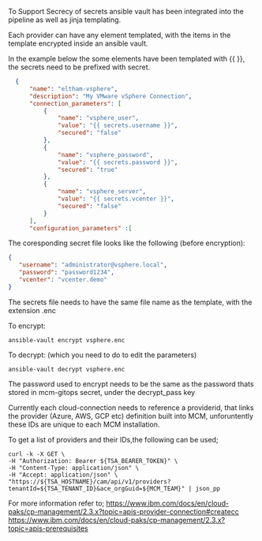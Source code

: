 To Support Secrecy of secrets ansible vault has been integrated into the pipeline as well as jinja templating.

Each provider can have any element templated, with the items in the template encrypted inside an ansible vault.

In the example below the some elements have been templated with {{ }}, the secrets need to be prefixed with secret.

```json
  {
      "name": "eltham-vsphere",
      "description": "My VMware vSphere Connection",
      "connection_parameters": [
          {
              "name": "vsphere_user",
              "value": "{{ secrets.username }}",
              "secured": "false"
          },
          {
              "name": "vsphere_password",
              "value": "{{ secrets.password }}",
              "secured": "true"
          },
          {
              "name": "vsphere_server",
              "value": "{{ secrets.vcenter }}",
              "secured": "false"
          }
      ],
      "configuration_parameters" :[
```

The coresponding secret file looks like the following (before encryption):
```json
{
   "username": "administrator@vsphere.local",
   "password": "password1234",
   "vcenter": "vcenter.demo"
}
```
The secrets file needs to have the same file name as the template, with the extension .enc 

To encrypt:
```
ansible-vault encrypt vsphere.enc
```

To decrypt: (which you need to do to edit the parameters)
```
ansible-vault decrypt vsphere.enc
```
The password used to encrypt needs to be the same as the password thats stored in mcm-gitops secret, under the decrypt_pass key

Currently each cloud-connection needs to reference a providerid, that links the provider (Azure, AWS, GCP etc) definition built into MCM, unforuntently these IDs are unique to each MCM installation. 

To get a list of providers and their IDs,the following can be used;
```
curl -k -X GET \
-H "Authorization: Bearer ${TSA_BEARER_TOKEN}" \
-H "Content-Type: application/json" \
-H "Accept: application/json" \
"https://${TSA_HOSTNAME}/cam/api/v1/providers?tenantId=${TSA_TENANT_ID}&ace_orgGuid=${MCM_TEAM}" | json_pp
```
For more information refer to;
https://www.ibm.com/docs/en/cloud-paks/cp-management/2.3.x?topic=apis-provider-connection#createcc
https://www.ibm.com/docs/en/cloud-paks/cp-management/2.3.x?topic=apis-prerequisites
